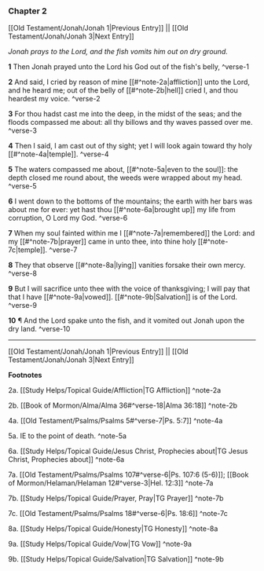 ### Chapter 2

[[Old Testament/Jonah/Jonah 1|Previous Entry]]  ||  [[Old Testament/Jonah/Jonah 3|Next Entry]]

*Jonah prays to the Lord, and the fish vomits him out on dry ground.*

**1**  Then Jonah prayed unto the Lord his God out of the fish's belly, ^verse-1

**2**  And said, I cried by reason of mine [[#^note-2a|affliction]] unto the Lord, and he heard me; out of the belly of [[#^note-2b|hell]] cried I, and thou heardest my voice. ^verse-2

**3**  For thou hadst cast me into the deep, in the midst of the seas; and the floods compassed me about: all thy billows and thy waves passed over me. ^verse-3

**4**  Then I said, I am cast out of thy sight; yet I will look again toward thy holy [[#^note-4a|temple]]. ^verse-4

**5**  The waters compassed me about, [[#^note-5a|even to the soul]]: the depth closed me round about, the weeds were wrapped about my head. ^verse-5

**6**  I went down to the bottoms of the mountains; the earth with her bars was about me for ever: yet hast thou [[#^note-6a|brought up]] my life from corruption, O Lord my God. ^verse-6

**7**  When my soul fainted within me I [[#^note-7a|remembered]] the Lord: and my [[#^note-7b|prayer]] came in unto thee, into thine holy [[#^note-7c|temple]]. ^verse-7

**8**  They that observe [[#^note-8a|lying]] vanities forsake their own mercy. ^verse-8

**9**  But I will sacrifice unto thee with the voice of thanksgiving; I will pay that that I have [[#^note-9a|vowed]]. [[#^note-9b|Salvation]] is of the Lord. ^verse-9

**10**  ¶ And the Lord spake unto the fish, and it vomited out Jonah upon the dry land. ^verse-10


---
[[Old Testament/Jonah/Jonah 1|Previous Entry]]  ||  [[Old Testament/Jonah/Jonah 3|Next Entry]]


**Footnotes**


2a. [[Study Helps/Topical Guide/Affliction|TG Affliction]] ^note-2a

2b. [[Book of Mormon/Alma/Alma 36#^verse-18|Alma 36:18]] ^note-2b

4a. [[Old Testament/Psalms/Psalms 5#^verse-7|Ps. 5:7]] ^note-4a

5a. IE to the point of death. ^note-5a

6a. [[Study Helps/Topical Guide/Jesus Christ, Prophecies about|TG Jesus Christ, Prophecies about]] ^note-6a

7a. [[Old Testament/Psalms/Psalms 107#^verse-6|Ps. 107:6 (5-6)]]; [[Book of Mormon/Helaman/Helaman 12#^verse-3|Hel. 12:3]] ^note-7a

7b. [[Study Helps/Topical Guide/Prayer, Pray|TG Prayer]] ^note-7b

7c. [[Old Testament/Psalms/Psalms 18#^verse-6|Ps. 18:6]] ^note-7c

8a. [[Study Helps/Topical Guide/Honesty|TG Honesty]] ^note-8a

9a. [[Study Helps/Topical Guide/Vow|TG Vow]] ^note-9a

9b. [[Study Helps/Topical Guide/Salvation|TG Salvation]] ^note-9b